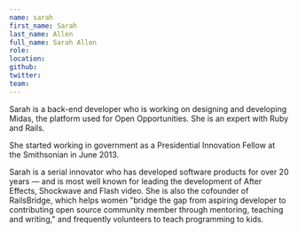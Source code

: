 ```yaml
---
name: sarah
first_name: Sarah
last_name: Allen
full_name: Sarah Allen
role:
location:
github:
twitter:
team:
---
```


Sarah is a back-end developer who is working on designing and developing Midas, the platform used for Open Opportunities. She is an expert with Ruby and Rails.

She started working in government as a Presidential Innovation Fellow at the Smithsonian in June 2013.

Sarah is a serial innovator who has developed software products for over 20 years — and is most well known for leading the development of After Effects, Shockwave and Flash video. She is also the cofounder of RailsBridge, which helps women "bridge the gap from aspiring developer to contributing open source community member through mentoring, teaching and writing," and frequently volunteers to teach programming to kids.
